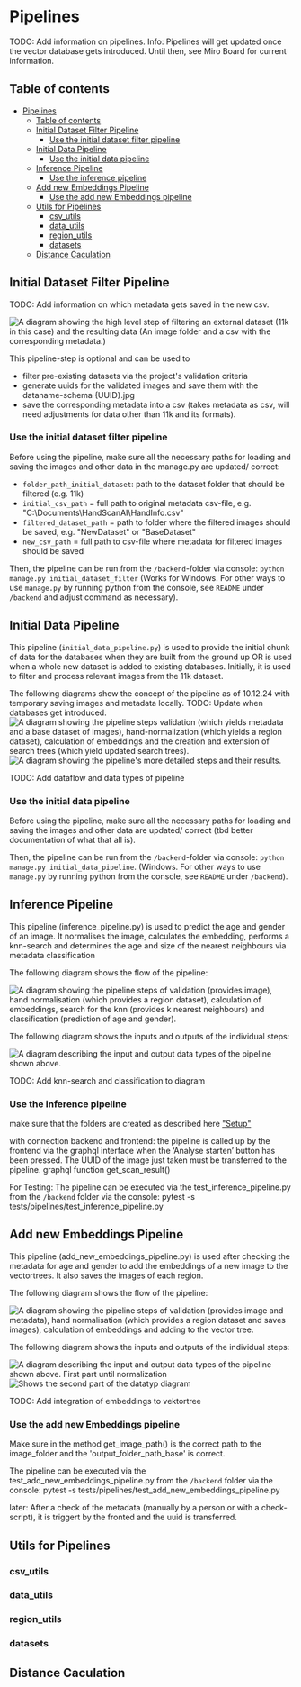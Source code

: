 # Pipelines

TODO: Add information on pipelines.
Info: Pipelines will get updated once the vector database gets introduced. Until then, see Miro Board for current information.

## Table of contents

- [Pipelines](#pipelines)
  - [Table of contents](#table-of-contents)
  - [Initial Dataset Filter Pipeline](#initial-dataset-filter-pipeline)
    - [Use the initial dataset filter pipeline](#use-the-initial-dataset-filter-pipeline)
  - [Initial Data Pipeline](#initial-data-pipeline)
    - [Use the initial data pipeline](#use-the-initial-data-pipeline)
  - [Inference Pipeline](#inference-pipeline)
    - [Use the inference pipeline](#use-the-inference-pipeline)
  - [Add new Embeddings Pipeline](#add-new-embeddings-pipeline)
    - [Use the add new Embeddings pipeline](#use-the-add-new-embeddings-pipeline)
  - [Utils for Pipelines](#utils-for-pipelines)
    - [csv\_utils](#csv_utils)
    - [data\_utils](#data_utils)
    - [region\_utils](#region_utils)
    - [datasets](#datasets)
  - [Distance Caculation](#distance-caculation)

## Initial Dataset Filter Pipeline

TODO: Add information on which metadata gets saved in the new csv.

![A diagram showing the high level step of filtering an external dataset (11k in this case) and the resulting data (An image folder and a csv with the corresponding metadata.)](readme_data/initial_dataset_filter_pipeline_concept.png)

This pipeline-step is optional and can be used to

- filter pre-existing datasets via the project's validation criteria
- generate uuids for the validated images and save them with the dataname-schema {UUID}.jpg
- save the corresponding metadata into a csv (takes metadata as csv, will need adjustments for data other than 11k and its formats).

### Use the initial dataset filter pipeline

Before using the pipeline, make sure all the necessary paths for loading and saving the images and other data in the manage.py are updated/ correct:

- `folder_path_initial_dataset`: path to the dataset folder that should be filtered (e.g. 11k)
- `initial_csv_path` = full path to original metadata csv-file, e.g. "C:\Documents\HandScanAI\HandInfo.csv"
- `filtered_dataset_path` = path to folder where the filtered images should be saved, e.g. "NewDataset" or "BaseDataset"
- `new_csv_path` = full path to csv-file where metadata for filtered images should be saved

Then, the pipeline can be run from the `/backend`-folder via console:
`python manage.py initial_dataset_filter`
(Works for Windows. For other ways to use `manage.py` by running python from the console, see `README` under `/backend` and adjust command as necessary).

## Initial Data Pipeline

This pipeline (`initial_data_pipeline.py`) is used to provide the initial chunk of data for the databases when they are built from the ground up OR is used when a whole new dataset is added to existing databases. Initially, it is used to filter and process relevant images from the 11k dataset.

The following diagrams show the concept of the pipeline as of 10.12.24 with temporary saving images and metadata locally.
TODO: Update when databases get introduced.
![A diagram showing the pipeline steps validation (which yields metadata and a base dataset of images), hand-normalization (which yields a region dataset), calculation of embeddings and the creation and extension of search trees (which yield updated search trees).](readme_data/initial_data_pipeline_concept_rough_1.png)
![A diagram showing the pipeline's more detailed steps and their results.](readme_data/initial_data_pipeline_concept_medium_detail_1.png)

TODO: Add dataflow and data types of pipeline

### Use the initial data pipeline

Before using the pipeline, make sure all the necessary paths for loading and saving the images and other data are updated/ correct (tbd better documentation of what that all is).

Then, the pipeline can be run from the `/backend`-folder via console:
`python manage.py initial_data_pipeline`. (Windows. For other ways to use `manage.py` by running python from the console, see `README` under `/backend`).

## Inference Pipeline

This pipeline (inference_pipeline.py) is used to predict the age and gender of an image. It normalises the image, calculates the embedding, performs a knn-search and determines the age and size of the nearest neighbours via metadata classification

The following diagram shows the flow of the pipeline:

![A diagram showing the pipeline steps of validation (provides image), hand normalisation (which provides a region dataset), calculation of embeddings, search for the knn (provides k nearest neighbours) and classification (prediction of age and gender).](readme_data/inference_pipeline_concept.png)

The following diagram shows the inputs and outputs of the individual steps:

![A diagram describing the input and output data types of the pipeline shown above.](readme_data/inference_pipeline_datatypes.png)

TODO: Add knn-search and classification to diagram

### Use the inference pipeline

make sure that the folders are created as described here ["Setup"](../README.md#setup)

with connection backend and frontend:
the pipeline is called up by the frontend via the graphql interface when the ‘Analyse starten’ button has been pressed. The UUID of the image just taken must be transferred to the pipeline.
graphql function get_scan_result()

For Testing:
The pipeline can be executed via the test_inference_pipeline.py from the `/backend` folder via the console:
pytest -s tests/pipelines/test_inference_pipeline.py

## Add new Embeddings Pipeline

This pipeline (add_new_embeddings_pipeline.py) is used after checking the metadata for age and gender to add the embeddings of a new image to the vectortrees. It also saves the images of each region.

The following diagram shows the flow of the pipeline:

![A diagram showing the pipeline steps of validation (provides image and metadata), hand normalisation (which provides a region dataset and saves images), calculation of embeddings and adding to the vector tree.](readme_data/add_new_embeddings_pipeline_concept.png)

The following diagram shows the inputs and outputs of the individual steps:

![A diagram describing the input and output data types of the pipeline shown above. First part until normalization ](readme_data/add_new_embeddings_pipeline_datatypes_1.png)
![Shows the second part of the datatyp diagram ](readme_data/add_new_embeddings_pipeline_datatypes_2.png)

TODO: Add integration of embeddings to vektortree

### Use the add new Embeddings pipeline

Make sure in the method get_image_path() is the correct path to the image_folder and the 'output_folder_path_base' is correct.

The pipeline can be executed via the test_add_new_embeddings_pipeline.py from the `/backend` folder via the console:
pytest -s tests/pipelines/test_add_new_embeddings_pipeline.py

later:
After a check of the metadata (manually by a person or with a check-script), it is triggert by the fronted and the uuid is transferred.

## Utils for Pipelines

### csv_utils

### data_utils

### region_utils

### datasets

## Distance Caculation
